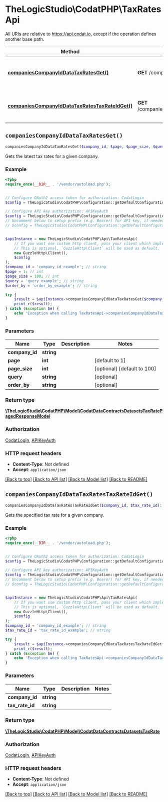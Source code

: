 # TheLogicStudio\CodatPHP\TaxRatesApi

All URIs are relative to https://api.codat.io, except if the operation defines another base path.

| Method | HTTP request | Description |
| ------------- | ------------- | ------------- |
| [**companiesCompanyIdDataTaxRatesGet()**](TaxRatesApi.md#companiesCompanyIdDataTaxRatesGet) | **GET** /companies/{companyId}/data/taxRates | Gets the latest tax rates for a given company. |
| [**companiesCompanyIdDataTaxRatesTaxRateIdGet()**](TaxRatesApi.md#companiesCompanyIdDataTaxRatesTaxRateIdGet) | **GET** /companies/{companyId}/data/taxRates/{taxRateId} | Gets the specified tax rate for a given company. |


## `companiesCompanyIdDataTaxRatesGet()`

```php
companiesCompanyIdDataTaxRatesGet($company_id, $page, $page_size, $query, $order_by): \TheLogicStudio\CodatPHP\Model\CodatDataContractsDatasetsTaxRatePagedResponseModel
```

Gets the latest tax rates for a given company.

### Example

```php
<?php
require_once(__DIR__ . '/vendor/autoload.php');


// Configure OAuth2 access token for authorization: CodatLogin
$config = TheLogicStudio\CodatPHP\Configuration::getDefaultConfiguration()->setAccessToken('YOUR_ACCESS_TOKEN');

// Configure API key authorization: APIKeyAuth
$config = TheLogicStudio\CodatPHP\Configuration::getDefaultConfiguration()->setApiKey('Authorization', 'YOUR_API_KEY');
// Uncomment below to setup prefix (e.g. Bearer) for API key, if needed
// $config = TheLogicStudio\CodatPHP\Configuration::getDefaultConfiguration()->setApiKeyPrefix('Authorization', 'Bearer');


$apiInstance = new TheLogicStudio\CodatPHP\Api\TaxRatesApi(
    // If you want use custom http client, pass your client which implements `GuzzleHttp\ClientInterface`.
    // This is optional, `GuzzleHttp\Client` will be used as default.
    new GuzzleHttp\Client(),
    $config
);
$company_id = 'company_id_example'; // string
$page = 1; // int
$page_size = 100; // int
$query = 'query_example'; // string
$order_by = 'order_by_example'; // string

try {
    $result = $apiInstance->companiesCompanyIdDataTaxRatesGet($company_id, $page, $page_size, $query, $order_by);
    print_r($result);
} catch (Exception $e) {
    echo 'Exception when calling TaxRatesApi->companiesCompanyIdDataTaxRatesGet: ', $e->getMessage(), PHP_EOL;
}
```

### Parameters

| Name | Type | Description  | Notes |
| ------------- | ------------- | ------------- | ------------- |
| **company_id** | **string**|  | |
| **page** | **int**|  | [default to 1] |
| **page_size** | **int**|  | [optional] [default to 100] |
| **query** | **string**|  | [optional] |
| **order_by** | **string**|  | [optional] |

### Return type

[**\TheLogicStudio\CodatPHP\Model\CodatDataContractsDatasetsTaxRatePagedResponseModel**](../Model/CodatDataContractsDatasetsTaxRatePagedResponseModel.md)

### Authorization

[CodatLogin](../../README.md#CodatLogin), [APIKeyAuth](../../README.md#APIKeyAuth)

### HTTP request headers

- **Content-Type**: Not defined
- **Accept**: `application/json`

[[Back to top]](#) [[Back to API list]](../../README.md#endpoints)
[[Back to Model list]](../../README.md#models)
[[Back to README]](../../README.md)

## `companiesCompanyIdDataTaxRatesTaxRateIdGet()`

```php
companiesCompanyIdDataTaxRatesTaxRateIdGet($company_id, $tax_rate_id): \TheLogicStudio\CodatPHP\Model\CodatDataContractsDatasetsTaxRate
```

Gets the specified tax rate for a given company.

### Example

```php
<?php
require_once(__DIR__ . '/vendor/autoload.php');


// Configure OAuth2 access token for authorization: CodatLogin
$config = TheLogicStudio\CodatPHP\Configuration::getDefaultConfiguration()->setAccessToken('YOUR_ACCESS_TOKEN');

// Configure API key authorization: APIKeyAuth
$config = TheLogicStudio\CodatPHP\Configuration::getDefaultConfiguration()->setApiKey('Authorization', 'YOUR_API_KEY');
// Uncomment below to setup prefix (e.g. Bearer) for API key, if needed
// $config = TheLogicStudio\CodatPHP\Configuration::getDefaultConfiguration()->setApiKeyPrefix('Authorization', 'Bearer');


$apiInstance = new TheLogicStudio\CodatPHP\Api\TaxRatesApi(
    // If you want use custom http client, pass your client which implements `GuzzleHttp\ClientInterface`.
    // This is optional, `GuzzleHttp\Client` will be used as default.
    new GuzzleHttp\Client(),
    $config
);
$company_id = 'company_id_example'; // string
$tax_rate_id = 'tax_rate_id_example'; // string

try {
    $result = $apiInstance->companiesCompanyIdDataTaxRatesTaxRateIdGet($company_id, $tax_rate_id);
    print_r($result);
} catch (Exception $e) {
    echo 'Exception when calling TaxRatesApi->companiesCompanyIdDataTaxRatesTaxRateIdGet: ', $e->getMessage(), PHP_EOL;
}
```

### Parameters

| Name | Type | Description  | Notes |
| ------------- | ------------- | ------------- | ------------- |
| **company_id** | **string**|  | |
| **tax_rate_id** | **string**|  | |

### Return type

[**\TheLogicStudio\CodatPHP\Model\CodatDataContractsDatasetsTaxRate**](../Model/CodatDataContractsDatasetsTaxRate.md)

### Authorization

[CodatLogin](../../README.md#CodatLogin), [APIKeyAuth](../../README.md#APIKeyAuth)

### HTTP request headers

- **Content-Type**: Not defined
- **Accept**: `application/json`

[[Back to top]](#) [[Back to API list]](../../README.md#endpoints)
[[Back to Model list]](../../README.md#models)
[[Back to README]](../../README.md)
